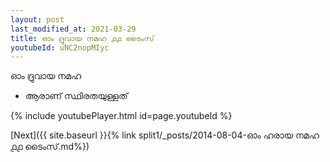 ```yaml
---
layout: post
last_modified_at: 2021-03-29
title: ഓം ദ്രുവായ നമഹ ൧൧ ടൈംസ്
youtubeId: uNC2nopMIyc
---
```

 
 
 ഓം ദ്രുവായ നമഹ 
 
 -  ആരാണ് സ്ഥിരതയുള്ളത് 
 
  
 
  
 
 
 
 
 
 


{% include youtubePlayer.html id=page.youtubeId %}
 
[Next]({{ site.baseurl }}{% link  split1/_posts/2014-08-04-ഓം ഹരായ നമഹ ൧൧ ടൈംസ്.md%})
 
